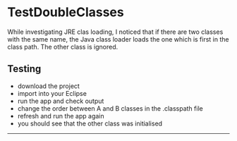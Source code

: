 # TestDoubleClasses

While investigating JRE clas loading, I noticed that if there are two classes with the same name, the Java class loader loads the one which is first in the class path.
The other class is ignored. 

## Testing ##

* download the project
* import into your Eclipse
* run the app and check output
* change the order between A and B classes in the .classpath file
* refresh and run the app again
* you should see that the other class was initialised

- - - -

